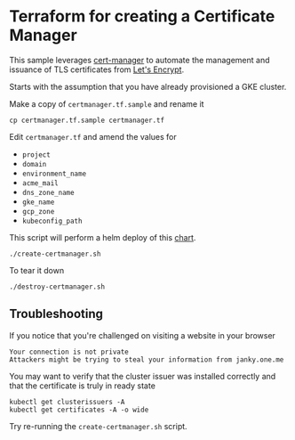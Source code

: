# Terraform for creating a Certificate Manager

This sample leverages [cert-manager](https://github.com/jetstack/cert-manager) to automate the management and issuance of TLS certificates from [Let's Encrypt](https://letsencrypt.org).

Starts with the assumption that you have already provisioned a GKE cluster.

Make a copy of `certmanager.tf.sample` and rename it

```
cp certmanager.tf.sample certmanager.tf
```

Edit `certmanager.tf` and amend the values for

* `project`
* `domain`
* `environment_name`
* `acme_mail`
* `dns_zone_name`
* `gke_name`
* `gcp_zone`
* `kubeconfig_path`

This script will perform a helm deploy of this [chart](https://hub.helm.sh/charts/jetstack/cert-manager).

```
./create-certmanager.sh
```

To tear it down

```
./destroy-certmanager.sh
```

## Troubleshooting

If you notice that you're challenged on visiting a website in your browser

```
Your connection is not private
Attackers might be trying to steal your information from janky.one.me
```

You may want to verify that the cluster issuer was installed correctly and that the certificate is truly in ready state

```
kubectl get clusterissuers -A
kubectl get certificates -A -o wide
```

Try re-running the `create-certmanager.sh` script.